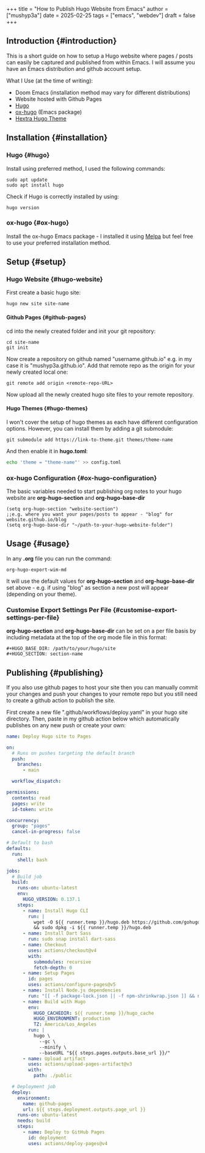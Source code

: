 +++
title = "How to Publish Hugo Website from Emacs"
author = ["mushyp3a"]
date = 2025-02-25
tags = ["emacs", "webdev"]
draft = false
+++

## Introduction {#introduction}

This is a short guide on how to setup a Hugo website where pages / posts can easily be captured and published from within Emacs. I will assume you have an Emacs distribution and github account setup.

What I Use (at the time of writing):

-   Doom Emacs (installation method may vary for different distributions)
-   Website hosted with Github Pages
-   [Hugo](https://gohugo.io/)
-   [ox-hugo](https://ox-hugo.scripter.co/) (Emacs package)
-   [Hextra Hugo Theme](https://themes.gohugo.io/themes/hextra/)


## Installation {#installation}


### Hugo {#hugo}

Install using preferred method, I used the following commands:

```nil
sudo apt update
sudo apt install hugo
```

Check if Hugo is correctly installed by using:

```nil
hugo version
```


### ox-hugo {#ox-hugo}

Install the ox-hugo Emacs package - I installed it using [Melpa](https://melpa.org/#/getting-started) but feel free to use your preferred installation method.


## Setup {#setup}


### Hugo Website {#hugo-website}

First create a basic hugo site:

```nil
hugo new site site-name
```


#### Github Pages {#github-pages}

cd into the newly created folder and init your git repository:

```nil
cd site-name
git init
```

Now create a repository on github named "username.github.io" e.g. in my case it is "mushyp3a.github.io". Add that remote repo as the origin for your newly created local one:

```nil
git remote add origin <remote-repo-URL>
```

Now upload all the newly created hugo site files to your remote repository.


#### Hugo Themes {#hugo-themes}

I won't cover the setup of hugo themes as each have different configuration options. However, you can install them by adding a git submodule:

```nil
git submodule add https://link-to-theme.git themes/theme-name
```

And then enable it in **hugo.toml**:

```bash
echo 'theme = "theme-name"' >> config.toml
```


### ox-hugo Configuration {#ox-hugo-configuration}

The basic variables needed to start publishing org notes to your hugo website are **org-hugo-section** and **org-hugo-base-dir**

```elisp
(setq org-hugo-section "website-section")
;;e.g. where you want your pages/posts to appear - "blog" for website.github.io/blog
(setq org-hugo-base-dir "~/path-to-your-hugo-website-folder")
```


## Usage {#usage}

In any **.org** file you can run the command:

```nil
org-hugo-export-wim-md
```

It will use the default values for **org-hugo-section** and **org-hugo-base-dir** set above - e.g. if using "blog" as section a new post will appear (depending on your theme).


### Customise Export Settings Per File {#customise-export-settings-per-file}

**org-hugo-section** and **org-hugo-base-dir** can be set on a per file basis by including metadata at the top of the org mode file in this format:

```nil
#+HUGO_BASE_DIR: /path/to/your/hugo/site
#+HUGO_SECTION: section-name
```


## Publishing {#publishing}

If you also use github pages to host your site then you can manually commit your changes and push your changes to your remote repo but you still need to create a github action to publish the site.

First create a new file ".github/workflows/deploy.yaml" in your hugo site directory. Then, paste in my github action below which automatically publishes on any new push or create your own:

```yaml
name: Deploy Hugo site to Pages

on:
  # Runs on pushes targeting the default branch
  push:
    branches:
      - main

  workflow_dispatch:

permissions:
  contents: read
  pages: write
  id-token: write

concurrency:
  group: "pages"
  cancel-in-progress: false

# Default to bash
defaults:
  run:
    shell: bash

jobs:
  # Build job
  build:
    runs-on: ubuntu-latest
    env:
      HUGO_VERSION: 0.137.1
    steps:
      - name: Install Hugo CLI
        run: |
          wget -O ${{ runner.temp }}/hugo.deb https://github.com/gohugoio/hugo/releases/download/v${HUGO_VERSION}/hugo_extended_${HUGO_VERSION}_linux-amd64.deb \
          && sudo dpkg -i ${{ runner.temp }}/hugo.deb
      - name: Install Dart Sass
        run: sudo snap install dart-sass
      - name: Checkout
        uses: actions/checkout@v4
        with:
          submodules: recursive
          fetch-depth: 0
      - name: Setup Pages
        id: pages
        uses: actions/configure-pages@v5
      - name: Install Node.js dependencies
        run: "[[ -f package-lock.json || -f npm-shrinkwrap.json ]] && npm ci || true"
      - name: Build with Hugo
        env:
          HUGO_CACHEDIR: ${{ runner.temp }}/hugo_cache
          HUGO_ENVIRONMENT: production
          TZ: America/Los_Angeles
        run: |
          hugo \
            --gc \
            --minify \
            --baseURL "${{ steps.pages.outputs.base_url }}/"
      - name: Upload artifact
        uses: actions/upload-pages-artifact@v3
        with:
          path: ./public

  # Deployment job
  deploy:
    environment:
      name: github-pages
      url: ${{ steps.deployment.outputs.page_url }}
    runs-on: ubuntu-latest
    needs: build
    steps:
      - name: Deploy to GitHub Pages
        id: deployment
        uses: actions/deploy-pages@v4
```
